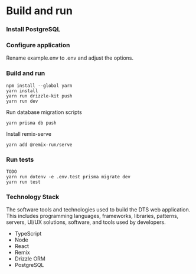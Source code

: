 # Build and run

### Install PostgreSQL

### Configure application

Rename example.env to .env and adjust the options.

### Build and run
```
npm install --global yarn
yarn install
yarn run drizzle-kit push
yarn run dev
```

Run database migration scripts
```
yarn prisma db push
```

Install remix-serve
```
yarn add @remix-run/serve
```

### Run tests
```
TODO
yarn run dotenv -e .env.test prisma migrate dev
yarn run test
```

### Technology Stack

The software tools and technologies used to build the DTS web application. This includes programming languages, frameworks, libraries, patterns, servers, UI/UX solutions, software, and tools used by developers.

* TypeScript
* Node
* React
* Remix
* Drizzle ORM
* PostgreSQL
